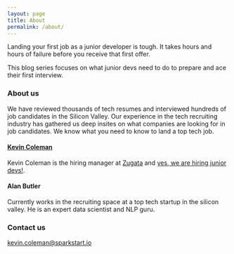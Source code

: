 ```yaml
---
layout: page
title: About
permalink: /about/
---
```


Landing your first job as a junior developer is tough.  It takes hours and hours of failure before you receive that first offer.

This blog series focuses on what junior devs need to do to prepare and ace their first interview.

### About us

We have reviewed thousands of tech resumes and interviewed hundreds of job candidates in the Silicon Valley.  Our experience in the tech recruiting industry has gathered us deep insites on what companies are looking for in job candidates. We know what you need to know to land a top tech job.

#### [Kevin Coleman](http://www.kcoleman.me)
Kevin Coleman is the hiring manager at [Zugata](http://www.zugata.com) and [yes, we are hiring junior devs!](http://www.zugata.com/jobs).

#### Alan Butler
Currently works in the recruiting space at a top tech startup in the silicon valley.  He is an expert data scientist and NLP guru.

### Contact us

[kevin.coleman@sparkstart.io](mailto:kevin.coleman@sparkstart.io)